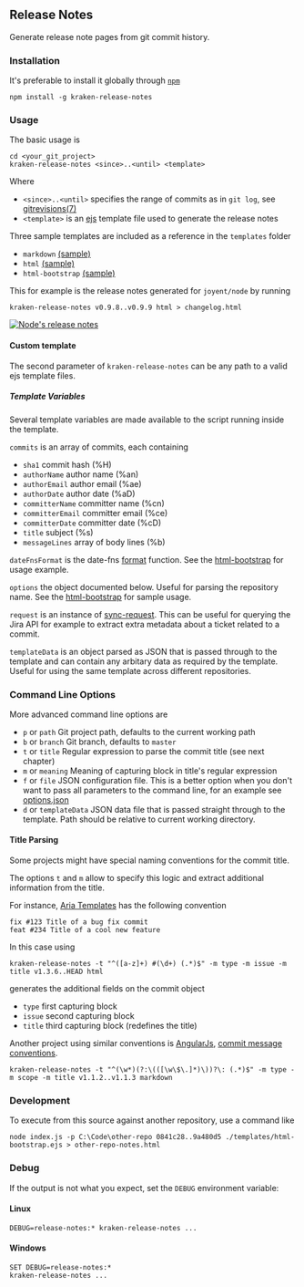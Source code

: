 ## Release Notes

Generate release note pages from git commit history.

### Installation

It's preferable to install it globally through [`npm`](https://www.npmjs.com/package/kraken-release-notes)

    npm install -g kraken-release-notes

### Usage

The basic usage is

    cd <your_git_project>
    kraken-release-notes <since>..<until> <template>

Where

* `<since>..<until>` specifies the range of commits as in `git log`, see [gitrevisions(7)](http://www.kernel.org/pub/software/scm/git/docs/gitrevisions.html)
* `<template>` is an [ejs](https://github.com/visionmedia/ejs) template file used to generate the release notes

Three sample templates are included as a reference in the `templates` folder

 * `markdown` [(sample)](https://github.com/neutmute/kraken-release-notes/blob/master/samples/output-markdown.md)
 * `html` [(sample)](http://htmlpreview.github.io/?https://github.com/neutmute/kraken-release-notes/blob/master/samples/output-html.html)
 * `html-bootstrap` [(sample)](http://htmlpreview.github.io/?https://github.com/neutmute/kraken-release-notes/blob/master/samples/output-html-bootstrap.html)

This for example is the release notes generated for `joyent/node` by running

    kraken-release-notes v0.9.8..v0.9.9 html > changelog.html

[<img src="https://github.com/neutmute/kraken-release-notes/raw/master/samples/node_thumb.png" alt="Node's release notes">](https://github.com/neutmute/kraken-release-notes/raw/master/samples/node.png)

#### Custom template

The second parameter of `kraken-release-notes` can be any path to a valid ejs template files.

##### Template Variables

Several template variables are made available to the script running inside the template.

`commits` is an array of commits, each containing

* `sha1` commit hash (%H)
* `authorName` author name (%an)
* `authorEmail` author email (%ae)
* `authorDate` author date (%aD)
* `committerName` committer name (%cn)
* `committerEmail` committer email (%ce)
* `committerDate` committer date (%cD)
* `title` subject (%s)
* `messageLines` array of body lines (%b)

`dateFnsFormat` is the date-fns [format](https://date-fns.org/docs/format) function. See the [html-bootstrap](https://github.com/neutmute/kraken-release-notes/blob/master/templates/html-bootstrap.ejs) for usage example.

`options` the object documented below. Useful for parsing the repository name. See the [html-bootstrap](https://github.com/neutmute/kraken-release-notes/blob/master/templates/html-bootstrap.ejs) for sample usage.

`request` is an instance of [sync-request](https://www.npmjs.com/package/sync-request). This can be useful for querying the Jira API for example to extract extra metadata about a ticket related to a commit.

`templateData` is an object parsed as JSON that is passed through to the template and can contain any arbitary data as required by the template. Useful for using the same template across different repositories.

### Command Line Options

More advanced command line options are

* `p` or `path` Git project path, defaults to the current working path
* `b` or `branch` Git branch, defaults to `master`
* `t` or `title` Regular expression to parse the commit title (see next chapter)
* `m` or `meaning` Meaning of capturing block in title's regular expression
* `f` or `file` JSON configuration file. This is a better option when you don't want to pass all parameters to the command line, for an example see [options.json](https://github.com/neutmute/kraken-release-notes/blob/master/options.json)
* `d` or `templateData` JSON data file that is passed straight through to the template. Path should be relative to current working directory.

#### Title Parsing

Some projects might have special naming conventions for the commit title.

The options `t` and `m` allow to specify this logic and extract additional information from the title.

For instance, [Aria Templates](https://github.com/neutmute/neutmute) has the following convention

    fix #123 Title of a bug fix commit
    feat #234 Title of a cool new feature

In this case using

```
kraken-release-notes -t "^([a-z]+) #(\d+) (.*)$" -m type -m issue -m title v1.3.6..HEAD html
```

generates the additional fields on the commit object

* `type` first capturing block
* `issue` second capturing block
* `title` third capturing block (redefines the title)


Another project using similar conventions is [AngularJs](https://github.com/angular/angular.js), [commit message conventions](https://docs.google.com/document/d/1QrDFcIiPjSLDn3EL15IJygNPiHORgU1_OOAqWjiDU5Y/edit#).

```
kraken-release-notes -t "^(\w*)(?:\(([\w\$\.]*)\))?\: (.*)$" -m type -m scope -m title v1.1.2..v1.1.3 markdown
```

### Development
To execute from this source against another repository, use a command like

    node index.js -p C:\Code\other-repo 0841c28..9a480d5 ./templates/html-bootstrap.ejs > other-repo-notes.html


### Debug

If the output is not what you expect, set the `DEBUG` environment variable:

#### Linux
    DEBUG=release-notes:* kraken-release-notes ...

#### Windows

    SET DEBUG=release-notes:*
    kraken-release-notes ...
